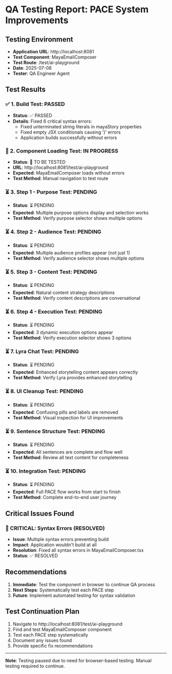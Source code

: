 # QA Testing Report: PACE System Improvements

## Testing Environment
- **Application URL**: http://localhost:8081
- **Test Component**: MayaEmailComposer
- **Test Route**: /test/ai-playground
- **Date**: 2025-07-08
- **Tester**: QA Engineer Agent

## Test Results

### ✅ 1. Build Test: PASSED
- **Status**: ✅ PASSED
- **Details**: Fixed 6 critical syntax errors:
  - Fixed unterminated string literals in mayaStory properties
  - Fixed empty JSX conditionals causing ')' errors
  - Application builds successfully without errors

### 🔄 2. Component Loading Test: IN PROGRESS
- **Status**: 🔄 TO BE TESTED
- **URL**: http://localhost:8081/test/ai-playground
- **Expected**: MayaEmailComposer loads without errors
- **Test Method**: Manual navigation to test route

### ⏳ 3. Step 1 - Purpose Test: PENDING
- **Status**: ⏳ PENDING
- **Expected**: Multiple purpose options display and selection works
- **Test Method**: Verify purpose selector shows multiple options

### ⏳ 4. Step 2 - Audience Test: PENDING
- **Status**: ⏳ PENDING
- **Expected**: Multiple audience profiles appear (not just 1)
- **Test Method**: Verify audience selector shows multiple options

### ⏳ 5. Step 3 - Content Test: PENDING
- **Status**: ⏳ PENDING
- **Expected**: Natural content strategy descriptions
- **Test Method**: Verify content descriptions are conversational

### ⏳ 6. Step 4 - Execution Test: PENDING
- **Status**: ⏳ PENDING
- **Expected**: 3 dynamic execution options appear
- **Test Method**: Verify execution selector shows 3 options

### ⏳ 7. Lyra Chat Test: PENDING
- **Status**: ⏳ PENDING
- **Expected**: Enhanced storytelling content appears correctly
- **Test Method**: Verify Lyra provides enhanced storytelling

### ⏳ 8. UI Cleanup Test: PENDING
- **Status**: ⏳ PENDING
- **Expected**: Confusing pills and labels are removed
- **Test Method**: Visual inspection for UI improvements

### ⏳ 9. Sentence Structure Test: PENDING
- **Status**: ⏳ PENDING
- **Expected**: All sentences are complete and flow well
- **Test Method**: Review all text content for completeness

### ⏳ 10. Integration Test: PENDING
- **Status**: ⏳ PENDING
- **Expected**: Full PACE flow works from start to finish
- **Test Method**: Complete end-to-end user journey

## Critical Issues Found

### 🚨 CRITICAL: Syntax Errors (RESOLVED)
- **Issue**: Multiple syntax errors preventing build
- **Impact**: Application wouldn't build at all
- **Resolution**: Fixed all syntax errors in MayaEmailComposer.tsx
- **Status**: ✅ RESOLVED

## Recommendations

1. **Immediate**: Test the component in browser to continue QA process
2. **Next Steps**: Systematically test each PACE step
3. **Future**: Implement automated testing for syntax validation

## Test Continuation Plan

1. Navigate to http://localhost:8081/test/ai-playground
2. Find and test MayaEmailComposer component
3. Test each PACE step systematically
4. Document any issues found
5. Provide specific fix recommendations

---

**Note**: Testing paused due to need for browser-based testing. Manual testing required to continue.